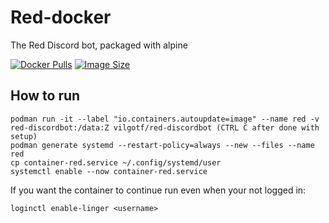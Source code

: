 # Red-docker
The Red Discord bot, packaged with alpine

[![Docker Pulls](https://img.shields.io/docker/pulls/vilgotf/red-discordbot)](https://hub.docker.com/r/vilgotf/red-discordbot)
[![Image Size](https://images.microbadger.com/badges/image/vilgotf/red-discordbot.svg)](https://microbadger.com/images/vilgotf/red-discordbot)

## How to run
```
podman run -it --label "io.containers.autoupdate=image" --name red -v red-discordbot:/data:Z vilgotf/red-discordbot (CTRL C after done with setup)
podman generate systemd --restart-policy=always --new --files --name red
cp container-red.service ~/.config/systemd/user
systemctl enable --now container-red.service
```

If you want the container to continue run even when your not logged in:
```
loginctl enable-linger <username>
```
